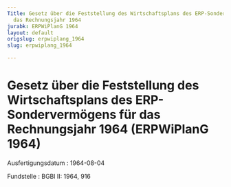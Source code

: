 ```yaml
---
Title: Gesetz über die Feststellung des Wirtschaftsplans des ERP-Sondervermögens für
  das Rechnungsjahr 1964
jurabk: ERPWiPlanG 1964
layout: default
origslug: erpwiplang_1964
slug: erpwiplang_1964

---
```


# Gesetz über die Feststellung des Wirtschaftsplans des ERP-Sondervermögens für das Rechnungsjahr 1964 (ERPWiPlanG 1964)

Ausfertigungsdatum
:   1964-08-04

Fundstelle
:   BGBl II: 1964, 916

